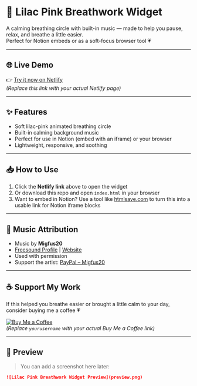 # 🌸 Lilac Pink Breathwork Widget

A calming breathing circle with built-in music — made to help you pause, relax, and breathe a little easier.  
Perfect for Notion embeds or as a soft-focus browser tool 💗

---

## 🌐 Live Demo

👉 [Try it now on Netlify](https://your-netlify-link.netlify.app)  
*(Replace this link with your actual Netlify page)*

---

## ✨ Features

- Soft lilac-pink animated breathing circle
- Built-in calming background music
- Perfect for use in Notion (embed with an iframe) or your browser
- Lightweight, responsive, and soothing

---

## 📥 How to Use

1. Click the **Netlify link** above to open the widget
2. Or download this repo and open `index.html` in your browser
3. Want to embed in Notion? Use a tool like [htmlsave.com](https://htmlsave.com) to turn this into a usable link for Notion iframe blocks

---

## 🎵 Music Attribution

- Music by **Migfus20**  
- [Freesound Profile](https://freesound.org/people/Migfus20) | [Website](https://migfus.site)  
- Used with permission  
- Support the artist: [PayPal – Migfus20](https://www.paypal.com/paypalme/migfus20)

---

## ☕ Support My Work

If this helped you breathe easier or brought a little calm to your day, consider buying me a coffee 💗

[![Buy Me a Coffee](https://img.shields.io/badge/Buy%20Me%20a%20Coffee-pink?style=for-the-badge&logo=buy-me-a-coffee&logoColor=white)](https://www.buymeacoffee.com/yourusername)  
_(Replace `yourusername` with your actual Buy Me a Coffee link)_

---

## 📸 Preview

> You can add a screenshot here later:

```markdown
![Lilac Pink Breathwork Widget Preview](preview.png)

